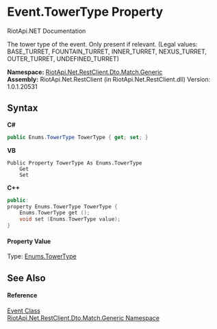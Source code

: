 # Event.TowerType Property 
RiotApi.NET Documentation 

The tower type of the event. Only present if relevant. (Legal values: BASE_TURRET, FOUNTAIN_TURRET, INNER_TURRET, NEXUS_TURRET, OUTER_TURRET, UNDEFINED_TURRET)

**Namespace:**&nbsp;<a href="f4767f78-ec21-8fc9-5619-34d53bfe8e2e">RiotApi.Net.RestClient.Dto.Match.Generic</a><br />**Assembly:**&nbsp;RiotApi.Net.RestClient (in RiotApi.Net.RestClient.dll) Version: 1.0.1.20531

## Syntax

**C#**<br />
``` C#
public Enums.TowerType TowerType { get; set; }
```

**VB**<br />
``` VB
Public Property TowerType As Enums.TowerType
	Get
	Set
```

**C++**<br />
``` C++
public:
property Enums.TowerType TowerType {
	Enums.TowerType get ();
	void set (Enums.TowerType value);
}
```


#### Property Value
Type: <a href="fea3b5aa-b290-81f6-705e-533dd5a1a5c6">Enums.TowerType</a>

## See Also


#### Reference
<a href="31b28275-05b4-aa9d-75cc-729c08e630a4">Event Class</a><br /><a href="f4767f78-ec21-8fc9-5619-34d53bfe8e2e">RiotApi.Net.RestClient.Dto.Match.Generic Namespace</a><br />